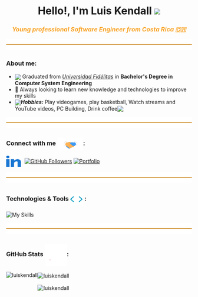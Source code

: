 <h1 align="center">Hello!, I'm Luis Kendall <img src="https://user-images.githubusercontent.com/74038190/214644152-52f47eb3-5e31-4f47-8758-05c9468d5596.gif" width="30px"></h1> 
<h3 align="center" style="color:#f9a325;"><em>Young professional Software Engineer from Costa Rica 🇨🇷</em></h3>
<img src="https://github.com/luiskendall/luiskendall/blob/eeff3f62630cc3f79bdf987276f5218276d7db74/assets/img/line.png" width="100%" height="30px" border="0" alt="divider-line" />

### About me:
- <img src="https://i.giphy.com/dBrXAuiJQpBTgFhHFH.webp" width="30" align="center"> Graduated from <a href="https://ufidelitas.ac.cr/">*Universidad Fidélitas*</a> in **Bachelor's Degree in Computer System Engineering** 
- 🚀 Always looking to learn new knowledge and technologies to improve my skills 
- <img src="https://media.giphy.com/media/v1.Y2lkPTc5MGI3NjExMW95bW45OGF3eXpzajRqcXd3dTYybzl1MjF2OWJndjE5bnVjZjIzbyZlcD12MV9pbnRlcm5hbF9naWZfYnlfaWQmY3Q9cw/8x26UijMeN8ME/giphy.gif" width="40" align="center">***Hobbies:*** Play videogames, play basketball, Watch streams and YouTube videos, PC Building, Drink coffee<img src="https://media.giphy.com/media/v1.Y2lkPTc5MGI3NjExam1tNnlzc3NlMnF4c2gxdmk2cHlqbnBrZXQ1N3VzejV5Z2dkOTdjciZlcD12MV9pbnRlcm5hbF9naWZfYnlfaWQmY3Q9cw/bWaI6WlFnCznThFWux/giphy.gif" width="35" align="absbottom"> 
<!--
Other coffee gif
https://media.giphy.com/media/v1.Y2lkPTc5MGI3NjExZTVlMXF4azlwY21kcHNsa2JmOTVwbWl6MGIzc3AydGo1aWlsbXY3biZlcD12MV9pbnRlcm5hbF9naWZfYnlfaWQmY3Q9cw/utfeiHQ7CcpyRtXla6/giphy.gif
-->
<img src="https://github.com/luiskendall/luiskendall/blob/eeff3f62630cc3f79bdf987276f5218276d7db74/assets/img/line.png" width="100%" height="30px" border="0" alt="divider-line" />
<div>
<h3 align="left">Connect with me <img src="https://github.com/luiskendall/luiskendall/blob/1d8ce4e73f1394a7e5d0f2d345d1f6fc4767dc8e/assets/img/Handshake.gif" width="70" align="center">:</h3>
<p align="left" style="display: flex; align-items: center;">
<a href="https://linkedin.com/in/luis-kendall-segura-paniagua/" target="blank" style="display: flex; align-items: center;"><img src="https://raw.githubusercontent.com/teamedwardforever/Readme-Generator/71f25dd8b98329b168142a6b782a107b75eab178/svg/Social/linked-in-alt.svg" alt="LinkedIn" height="30" width="40" /></a>
<a href="https://github.com/luiskendall" target="_blank" style="margin-left: 10px;"><img src="https://img.shields.io/github/followers/luiskendall?style=social&logo=github&logoColor=black&logoSize=auto&label=Follow%20me&link=https%3A%2F%2Fgithub.com%2Fluiskendall" alt="GitHub Followers"></a>&nbsp;
<a href="http://luiskendall.github.io/portfolio/" target="_blank"><img src="https://media-public.canva.com/MADrPCX1BOQ/1/thumbnail.png" height="30" alt="Portfolio"></a>
</p>
</div>

<img src="https://github.com/luiskendall/luiskendall/blob/eeff3f62630cc3f79bdf987276f5218276d7db74/assets/img/line.png" width="100%" height="30px" border="0" alt="divider-line" />
<h3 align="left">Technologies & Tools <img src="https://github.com/luiskendall/luiskendall/blob/1d8ce4e73f1394a7e5d0f2d345d1f6fc4767dc8e/assets/img/coding.webp" width="35" align="center"> :</h3>
<p align="left">

![My Skills](https://skillicons.dev/icons?i=c,cs,cpp,java,js,jquery,php,py,bootstrap,css,html,mongodb,mysql,firebase,androidstudio,flutter,dotnet,figma,postman,git,github,xd,powershell,anaconda,bitbucket,visualstudio,vscode&theme=dark)
</p>

<img src="https://github.com/luiskendall/luiskendall/blob/eeff3f62630cc3f79bdf987276f5218276d7db74/assets/img/line.png" width="100%" height="30px" border="0" alt="divider-line" />
<h3 align="left">GitHub Stats <img src="https://github.com/luiskendall/luiskendall/blob/1d8ce4e73f1394a7e5d0f2d345d1f6fc4767dc8e/assets/img/chart.webp" width="60" align="center">:</h3>
<img align="left" height="180em" src="https://github-readme-stats.vercel.app/api?username=luiskendall&show_icons=true&locale=en&theme=great-gatsby&hide_border=true&include_all_commits=true&count_private=true" alt="luiskendall" />
<img align="center" height="180em" src="https://github-readme-stats.vercel.app/api/top-langs/?username=luiskendall&hide_progress=true&theme=great-gatsby&hide_border=true&include_all_commits=true&count_private=true" alt=luiskendall />
<p><img align="center" height="180em" src="https://github-readme-streak-stats.herokuapp.com/?user=luiskendall&theme=great-gatsby&hide_border=true" alt="luiskendall" /></p>

